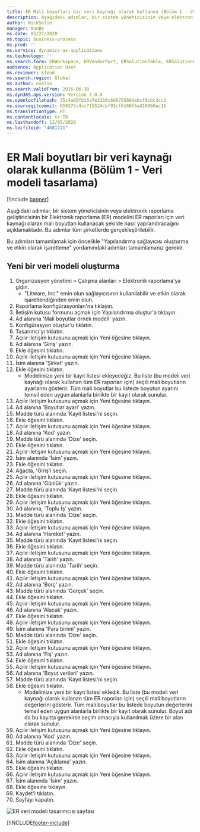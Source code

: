 ```yaml
---
title: ER Mali boyutları bir veri kaynağı olarak kullanma (Bölüm 1 - Veri modeli tasarlama)
description: Aşağıdaki adımlar, bir sistem yöneticisinin veya elektronik raporlama geliştiricisinin bir Elektronik raporlama (ER) modelini ER raporları için veri kaynağı olarak mali boyutları kullanacak şekilde nasıl yapılandıracağını açıklamaktadır.
author: NickSelin
manager: AnnBe
ms.date: 05/27/2020
ms.topic: business-process
ms.prod: ''
ms.service: dynamics-ax-applications
ms.technology: ''
ms.search.form: ERWorkspace, ERVendorPart, ERSolutionTable, ERSolutionCreateDropDialog, ERDataModelDesigner, ERDataModelContentsItemCreationDialog
audience: Application User
ms.reviewer: kfend
ms.search.region: Global
ms.author: nselin
ms.search.validFrom: 2016-06-30
ms.dyn365.ops.version: Version 7.0.0
ms.openlocfilehash: 35c4a05fb15a7e3166c6d075569debcf9cbc3cc3
ms.sourcegitcommit: 659375c4cc7f5524cbf91cf6160f6a410960ac16
ms.translationtype: HT
ms.contentlocale: tr-TR
ms.lasthandoff: 12/05/2020
ms.locfileid: "4681721"
---
```

# <a name="er-use-financial-dimensions-as-a-data-source-part-1---design-data-model"></a>ER Mali boyutları bir veri kaynağı olarak kullanma (Bölüm 1 - Veri modeli tasarlama)

[!include [banner](../../includes/banner.md)]

Aşağıdaki adımlar, bir sistem yöneticisinin veya elektronik raporlama geliştiricisinin bir Elektronik raporlama (ER) modelini ER raporları için veri kaynağı olarak mali boyutları kullanacak şekilde nasıl yapılandıracağını açıklamaktadır. Bu adımlar tüm şirketlerde gerçekleştirilebilir.

Bu adımları tamamlamak için öncelikle "Yapılandırma sağlayıcısı oluşturma ve etkin olarak işaretleme" yordamındaki adımları tamamlamanız gerekir.


## <a name="create-a-new-data-model"></a>Yeni bir veri modeli oluşturma
1. Organizasyon yönetimi > Çalışma alanları > Elektronik raporlama'ya gidin.
    * "Litware, Inc." emin olun sağlayıcısının kullanılabilir ve etkin olarak işaretlendiğinden emin olun.  
2. Raporlama konfigürasyonları'na tıklayın.
3. İletişim kutusu formunu açmak için Yapılandırma oluştur'a tıklayın.
4. Ad alanına 'Mali boyutlar örnek modeli' yazın.
5. Konfigürasyon oluştur'u tıklatın.
6. Tasarımcı'yı tıklatın.
7. Açılır iletişim kutusunu açmak için Yeni öğesine tıklayın.
8. Ad alanına 'Giriş' yazın.
9. Ekle öğesini tıklatın.
10. Açılır iletişim kutusunu açmak için Yeni öğesine tıklayın.
11. İsim alanına 'Şirket' yazın.
12. Ekle öğesini tıklatın.
    * Modelimize yeni bir kayıt listesi ekleyeceğiz. Bu liste (bu modeli veri kaynağı olarak kullanan tüm ER raporları için) seçili mali boyutların ayarlarını gösterir. Tüm mali boyutlar bu listede boyutun ayarını temsil eden uygun alanlarla birlikte bir kayıt olarak sunulur.  
13. Açılır iletişim kutusunu açmak için Yeni öğesine tıklayın.
14. Ad alanına 'Boyutlar ayarı' yazın.
15. Madde türü alanında 'Kayıt listesi'ni seçin.
16. Ekle öğesini tıklatın.
17. Açılır iletişim kutusunu açmak için Yeni öğesine tıklayın.
18. Ad alanına 'Kod' yazın.
19. Madde türü alanında 'Dize' seçin.
20. Ekle öğesini tıklatın.
21. Açılır iletişim kutusunu açmak için Yeni öğesine tıklayın.
22. İsim alanında 'İsim' yazın.
23. Ekle öğesini tıklatın.
24. Ağaçta, 'Giriş'i seçin.
25. Açılır iletişim kutusunu açmak için Yeni öğesine tıklayın.
26. Ad alanına 'Günlük' yazın.
27. Madde türü alanında 'Kayıt listesi'ni seçin.
28. Ekle öğesini tıklatın.
29. Açılır iletişim kutusunu açmak için Yeni öğesine tıklayın.
30. Ad alanına, 'Toplu İş' yazın.
31. Madde türü alanında 'Dize' seçin.
32. Ekle öğesini tıklatın.
33. Açılır iletişim kutusunu açmak için Yeni öğesine tıklayın.
34. Ad alanına 'Hareket' yazın.
35. Madde türü alanında 'Kayıt listesi'ni seçin.
36. Ekle öğesini tıklatın.
37. Açılır iletişim kutusunu açmak için Yeni öğesine tıklayın.
38. Ad alanına 'Tarih' yazın.
39. Madde türü alanında 'Tarih' seçin.
40. Ekle öğesini tıklatın.
41. Açılır iletişim kutusunu açmak için Yeni öğesine tıklayın.
42. Ad alanına 'Borç' yazın.
43. Madde türü alanında 'Gerçek' seçin.
44. Ekle öğesini tıklatın.
45. Açılır iletişim kutusunu açmak için Yeni öğesine tıklayın.
46. Ad alanına 'Alacak' yazın.
47. Ekle öğesini tıklatın.
48. Açılır iletişim kutusunu açmak için Yeni öğesine tıklayın.
49. İsim alanına 'Para birimi' yazın.
50. Madde türü alanında 'Dize' seçin.
51. Ekle öğesini tıklatın.
52. Açılır iletişim kutusunu açmak için Yeni öğesine tıklayın.
53. Ad alanına 'Fiş' yazın.
54. Ekle öğesini tıklatın.
55. Açılır iletişim kutusunu açmak için Yeni öğesine tıklayın.
56. Ad alanına 'Boyut verileri' yazın.
57. Madde türü alanında 'Kayıt listesi'ni seçin.
58. Ekle öğesini tıklatın.
    * Modelimize yeni bir kayıt listesi ekledik. Bu liste (bu modeli veri kaynağı olarak kullanan tüm ER raporları için) seçili mali boyutların değerlerini gösterir. Tüm mali boyutlar bu listede boyutun değerlerini temsil eden uygun alanlarla birlikte bir kayıt olarak sunulur. Boyut adı da bu kayıtta gerekirse seçim amacıyla kullanılmak üzere bir alan olarak sunulur.  
59. Açılır iletişim kutusunu açmak için Yeni öğesine tıklayın.
60. Ad alanına 'Kod' yazın.
61. Madde türü alanında 'Dize' seçin.
62. Ekle öğesini tıklatın.
63. Açılır iletişim kutusunu açmak için Yeni öğesine tıklayın.
64. İsim alanına 'Açıklama' yazın.
65. Ekle öğesini tıklatın.
66. Açılır iletişim kutusunu açmak için Yeni öğesine tıklayın.
67. İsim alanında 'İsim' yazın.
68. Ekle öğesine tıklayın.
69. Kaydet'i tıklatın.
70. Sayfayı kapatın.

![ER veri modeli tasarımcısı sayfası](../media/er-financial-dimensions-guides-data-model.png)



[!INCLUDE[footer-include](../../../../includes/footer-banner.md)]